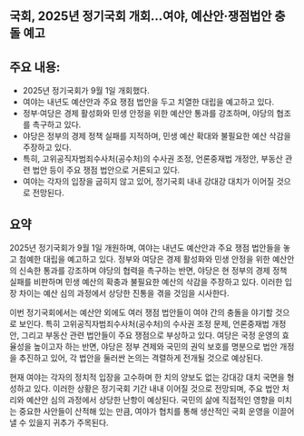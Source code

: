 ## 국회, 2025년 정기국회 개회…여야, 예산안·쟁점법안 충돌 예고

## 주요 내용:
*   2025년 정기국회가 9월 1일 개회했다.
*   여야는 내년도 예산안과 주요 쟁점 법안을 두고 치열한 대립을 예고하고 있다.
*   정부·여당은 경제 활성화와 민생 안정을 위한 예산안 통과를 강조하며, 야당의 협조를 촉구하고 있다.
*   야당은 정부의 경제 정책 실패를 지적하며, 민생 예산 확대와 불필요한 예산 삭감을 주장하고 있다.
*   특히, 고위공직자범죄수사처(공수처)의 수사권 조정, 언론중재법 개정안, 부동산 관련 법안 등이 주요 쟁점 법안으로 거론되고 있다.
*   여야는 각자의 입장을 굽히지 않고 있어, 정기국회 내내 강대강 대치가 이어질 것으로 전망된다.

## 요약

2025년 정기국회가 9월 1일 개원하며, 여야는 내년도 예산안과 주요 쟁점 법안들을 놓고 첨예한 대립을 예고하고 있다. 정부와 여당은 경제 활성화와 민생 안정을 위한 예산안의 신속한 통과를 강조하며 야당의 협력을 촉구하는 반면, 야당은 현 정부의 경제 정책 실패를 비판하며 민생 예산의 확충과 불필요한 예산의 삭감을 주장하고 있다. 이러한 입장 차이는 예산 심의 과정에서 상당한 진통을 겪을 것임을 시사한다.

이번 정기국회에서는 예산안 외에도 여러 쟁점 법안들이 여야 간의 충돌을 야기할 것으로 보인다. 특히 고위공직자범죄수사처(공수처)의 수사권 조정 문제, 언론중재법 개정안, 그리고 부동산 관련 법안들이 주요 쟁점으로 부상하고 있다. 여당은 국정 운영의 효율성을 높이고자 하는 반면, 야당은 정부 견제와 국민의 권익 보호를 명분으로 법안 개정을 추진하고 있어, 각 법안을 둘러싼 논의는 격렬하게 전개될 것으로 예상된다.

현재 여야는 각자의 정치적 입장을 고수하며 한 치의 양보도 없는 강대강 대치 국면을 형성하고 있다. 이러한 상황은 정기국회 기간 내내 이어질 것으로 전망되며, 주요 법안 처리와 예산안 심의 과정에서 상당한 난항이 예상된다. 국민의 삶에 직접적인 영향을 미치는 중요한 사안들이 산적해 있는 만큼, 여야가 협치를 통해 생산적인 국회 운영을 이끌어낼 수 있을지 귀추가 주목된다.